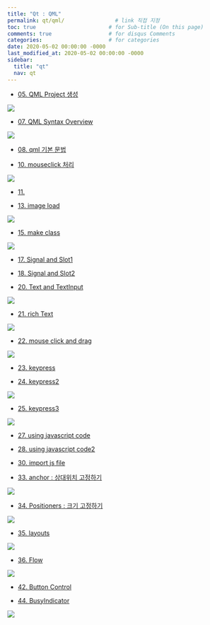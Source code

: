 ```yaml
---
title: "Qt : QML"
permalink: qt/qml/                # link 직접 지정
toc: true                       # for Sub-title (On this page)
comments: true                  # for disqus Comments
categories:                     # for categories
date: 2020-05-02 00:00:00 -0000
last_modified_at: 2020-05-02 00:00:00 -0000
sidebar:
  title: "qt"
  nav: qt
---
```


* [05. QML Project 생성](/qt/qml/05/)

![](/file/image/qt-qml-05-03.png)

* [07. QML Syntax Overview](/qt/qml/07/)

![](/file/image/qt-qml-07-01.png)

* [08. qml 기본 문법](/qt/qml/08/)

* [10. mouseclick 처리](/qt/qml/10/)

![](/file/image/qt-qml-10-01.png)

* [11. ](/qt/qml/11/)

* [13. image load](/qt/qml/13/)

![](/file/image/qt-qml-13-01.png)

* [15. make class](/qt/qml/15/)

![](/file/image/qt-qml-15-01.png)

* [17. Signal and Slot1](/qt/qml/17/)

* [18. Signal and Slot2](/qt/qml/18/)

* [20. Text and TextInput](/qt/qml/20/)

![](/file/image/qt-qml-20-01.png)

* [21. rich Text](/qt/qml/21/)

![](/file/image/qt-qml-21-01.png)

* [22. mouse click and drag](/qt/qml/22/)

![](/file/image/qt-qml-22-01.png)

* [23. keypress](/qt/qml/23/)

* [24. keypress2](/qt/qml/24/)

![](/file/image/qt-qml-24-01.png)

* [25. keypress3](/qt/qml/25/)

![](/file/image/qt-qml-25-01.png)

* [27. using javascript code](/qt/qml/27/)

* [28. using javascript code2](/qt/qml/28/)

* [30. import js file](/qt/qml/30/)

* [33. anchor : 상대위치 고정하기](/qt/qml/33/)

![](/file/image/qt-qml-33-01.png)

* [34. Positioners : 크기 고정하기](/qt/qml/34/)

![](/file/image/qt-qml-34-01.png)

* [35. layouts](/qt/qml/35/)

![](/file/image/qt-qml-35-01.png)

* [36. Flow](/qt/qml/36/)

![](/file/image/qt-qml-36-01.png)

* [42. Button Control](/qt/qml/42/)

* [44. BusyIndicator](/qt/qml/44/)

![](/file/image/qt-qml-44-01.png)